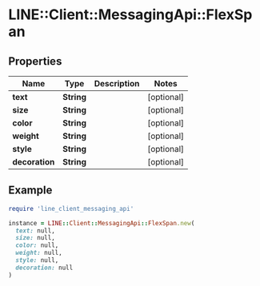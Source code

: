 # LINE::Client::MessagingApi::FlexSpan

## Properties

| Name | Type | Description | Notes |
| ---- | ---- | ----------- | ----- |
| **text** | **String** |  | [optional] |
| **size** | **String** |  | [optional] |
| **color** | **String** |  | [optional] |
| **weight** | **String** |  | [optional] |
| **style** | **String** |  | [optional] |
| **decoration** | **String** |  | [optional] |

## Example

```ruby
require 'line_client_messaging_api'

instance = LINE::Client::MessagingApi::FlexSpan.new(
  text: null,
  size: null,
  color: null,
  weight: null,
  style: null,
  decoration: null
)
```

